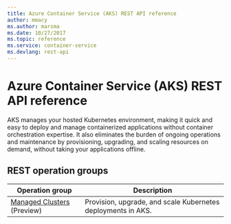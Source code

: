 ```yaml
---
title: Azure Container Service (AKS) REST API reference
author: mmacy
ms.author: marsma
ms.date: 10/27/2017
ms.topic: reference
ms.service: container-service
ms.devlang: rest-api
---
```


# Azure Container Service (AKS) REST API reference

AKS manages your hosted Kubernetes environment, making it quick and easy to deploy and manage containerized applications without container orchestration expertise. It also eliminates the burden of ongoing operations and maintenance by provisioning, upgrading, and scaling resources on demand, without taking your applications offline.

## REST operation groups

| Operation group | Description |
|-----------------|-------------|
| [Managed Clusters](~/docs-ref-autogen/aks/managedclusters.json) (Preview) | Provision, upgrade, and scale Kubernetes deployments in AKS. |